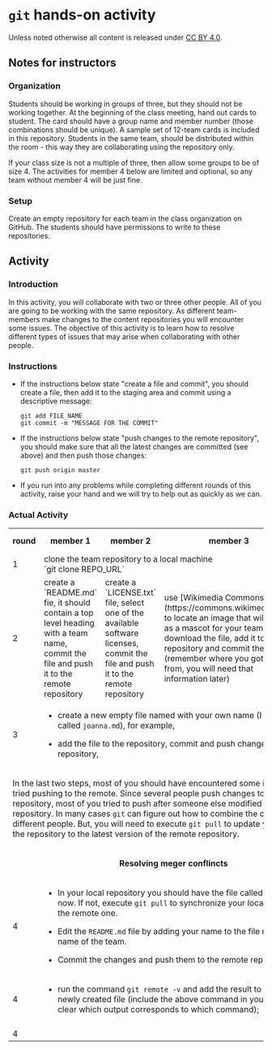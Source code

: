 # `git` hands-on activity


Unless noted otherwise all content is released under [CC BY 4.0](https://creativecommons.org/licenses/by/4.0/).


## Notes for instructors

### Organization

Students should be working in groups of three, but they should not be working together. At the beginning of the class meeting, hand out cards to student. The card should have  a group name and member number (those combinations should be unique). A sample
set of 12-team cards is included in this repository.
Students in the same team, should be distributed within the room - this way they are collaborating using the repository only.

If your class size is not a multiple of three, then allow some groups to be of size 4. The activities for member 4 below are
limited and optional, so any team without member 4 will be just fine.

### Setup

Create an empty repository for each team in the class organization on GitHub. The students should have permissions to write to these repositories.



## Activity

### Introduction
In this activity, you will collaborate with two or three other people. All of you are going
to be working with the same repository.
As different team-members make changes to the content repositories you will encounter some
issues. The objective of this activity is to learn how to resolve different types of issues
that may arise when collaborating with other people.

### Instructions

- If the instructions below state "create a file and commit", you should create a file, then
add it to the staging area and commit using a descriptive message:

  ```
  git add FILE_NAME
  git commit -m "MESSAGE FOR THE COMMIT"
  ```
- If the instructions below state "push changes to the remote repository", you should make sure that all the latest changes are committed (see above) and then push those changes:  

  ```
  git push origin master
  ```

- If you run into any problems while completing different rounds of this activity, raise
your hand and we will try to help out as quickly as we can.

### Actual Activity

<table>
<tr> <th>round</th><th> member 1</th><th>  member 2</th><th>  member 3 </th><th>  member 4 </th> </tr>
<tr>
<td>1 </td>
<td colspan=4>  clone the team repository to a local machine<br>
`git clone REPO_URL` </td>
</tr>
<tr>
<td>2 </td>
<td > create a `README.md` fie, it should contain a top level heading with a team name, commit the file and push it to the remote repository  </td>
<td> create a `LICENSE.txt` file, select one of the available software licenses, commit the file and push it to the remote repository  </td>
<td> use [Wikimedia Commons](https://commons.wikimedia.org/) to locate an image that will serve as a mascot for your team; download the file, add it to the repository and commit the file, (remember where you got the file from, you will need that information later) </td>
<td> </td>
</tr>
<tr>
<td>3 </td>
<td colspan=4>

- create a new empty file named with your own name (I would create a file called `joanna.md`), for example,

- add the file to the repository, commit and push changes to the remote repository,

</td>
</tr>
<tr>

<td colspan=5>

In the last two steps, most of you should have encountered some issues when you tried pushing to the remote.
Since several people push changes to the same repository, most of you tried to push after someone else modified that remote repository. In many cases `git` can figure out how to combine
the changes made by different people. But, you will need to execute `git pull` to update
your local copy of the repository to the latest version of the remote repository.

</td>
</tr>

<tr>
<td colspan=5 align=center>

__Resolving meger conflincts__

</td>
</tr>

<tr>
<td>4 </td>
<td colspan=4>

- In your local repository you should have the file called `README.md` right now. If not,
execute `git pull` to synchronize your local repository with the remote one. <br>

- Edit the `README.md` file by adding your name to the file right below the name of the
team.  <br>

- Commit the changes and push them to the remote repository.  <br>

</td>

</tr>

<tr>
<td>4 </td>
<td colspan=4>

- run the command `git remote -v` and add the result to the body of the newly created file (include the above command in your file so that it is clear which output corresponds to which command);

</td>
</tr>



<tr>
<td> </td>
<td>

</td>
<td>

</td>
<td>

</td>
<td>

</td>

</tr>




<tr>
<td>4 </td>
<td colspan=4>

</td>

</tr>


</table>
